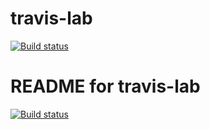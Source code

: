 # travis-lab

[![Build status](https://travis-ci.org/R00144177/travislab.svg?master)](https://travis-ci.org/R00144177)

# README for travis-lab

[![Build status](https://travis-ci.org/ConstantineFrol/travis-lab.svg?branch=master)](https://travis-ci.org/ConstantineFrol)